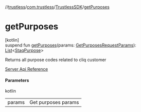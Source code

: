 //[trustless](../../../index.md)/[com.trustless](../index.md)/[TrustlessSDK](index.md)/[getPurposes](get-purposes.md)

# getPurposes

[kotlin]\
suspend fun [getPurposes](get-purposes.md)(params: [GetPurposesRequestParams](../../com.trustless.requests.cliq/-get-purposes-request-params/index.md)): [List](https://kotlinlang.org/api/latest/jvm/stdlib/kotlin.collections/-list/index.html)&lt;[StaqPurpose](../../com.trustless.requests.cliq/-staq-purpose/index.md)&gt;

Returns all purpose codes related to cliq customer

[Server Api Reference](https://developer.staq.io/docs/apis/cliq#/Aliases/List%20all%20purpose%20codes)

#### Parameters

kotlin

| | |
|---|---|
| params | Get purposes params |

